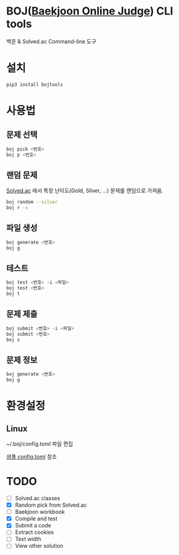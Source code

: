 # BOJ([Baekjoon Online Judge](https://www.acmicpc.net/)) CLI tools
백준 & Solved.ac Command-line 도구

# 설치
```sh
pip3 install bojtools
```

# 사용법
## 문제 선택
```sh
boj pick <번호>
boj p <번호>
```

## 랜덤 문제
[Solved.ac](https://solved.ac/) 에서 특정 난이도(Gold, Silver, ...) 문제를 랜덤으로 가져옴.

```sh
boj random --silver
boj r -s
```

## 파일 생성
```sh
boj generate <번호>
boj g
```

## 테스트
```sh
boj test <번호> -i <파일>
boj test <번호>
boj t
```

## 문제 제출
```sh
boj submit <번호> -i <파일>
boj submit <번호>
boj s
```

## 문제 정보
```sh
boj generate <번호>
boj g
```

# 환경설정
## Linux
~/.boj/config.toml 파일 편집

[샘플 config.toml](https://github.com/zshchun/bojtools/blob/main/config.toml.example) 참조

# TODO
- [ ] Solved.ac classes
- [x] Random pick from Solved.ac
- [ ] Baekjoon workbook
- [x] Compile and test
- [x] Submit a code
- [ ] Extract cookies
- [ ] Text width
- [ ] View other solution
